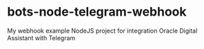 # bots-node-telegram-webhook
My webhook example NodeJS project for integration Oracle Digital Assistant with Telegram 
